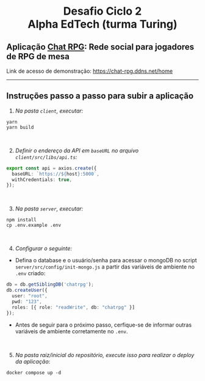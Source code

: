 # <center> Desafio Ciclo 2  <center> Alpha EdTech (turma Turing)
  
## Aplicação <u>Chat RPG</u>: Rede social para jogadores de RPG de mesa  
  
Link de acesso de demonstração: https://chat-rpg.ddns.net/home

---
  
## Instruções passo a passo para subir a aplicação

  1. *Na pasta `client`, executar:*

```gql
yarn
yarn build
```
</br>

  2. *Definir o endereço da API em `baseURL` no arquivo `client/src/libs/api.ts`:*

```ts
export const api = axios.create({
  baseURL: `https://${host}:5000`,
  withCredentials: true,
});
```
</br>

  3. *Na pasta `server`, executar:*

```gql
npm install
cp .env.example .env
```
</br>

  4.  *Configurar o seguinte:*
  - Defina o database e o usuário/senha para acessar o mongoDB no script `server/src/config/init-mongo.js` a partir das variáveis de ambiente no `.env` criado:
  ```ts
  db = db.getSiblingDB('chatrpg');
  db.createUser({
    user: "root",
    pwd: "123",
    roles: [{ role: "readWrite", db: "chatrpg" }]
  });
  ```

  - Antes de seguir para o próximo passo, cerfique-se de informar outras variáveis de ambiente corretamente no `.env`.
</br>

  5. *Na pasta raiz/inicial do repositório, execute isso para realizar o deploy da aplicação*:

```gql
docker compose up -d
```
